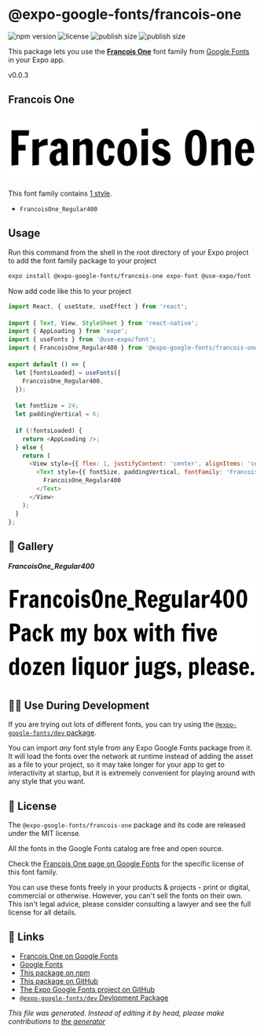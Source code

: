 # @expo-google-fonts/francois-one

![npm version](https://flat.badgen.net/npm/v/@expo-google-fonts/francois-one)
![license](https://flat.badgen.net/github/license/expo/google-fonts)
![publish size](https://flat.badgen.net/packagephobia/install/@expo-google-fonts/francois-one)
![publish size](https://flat.badgen.net/packagephobia/publish/@expo-google-fonts/francois-one)

This package lets you use the [**Francois One**](https://fonts.google.com/specimen/Francois+One) font family from [Google Fonts](https://fonts.google.com/) in your Expo app.

v0.0.3

## Francois One

![Francois One](./font-family.png)

This font family contains [1 style](#gallery).

- `FrancoisOne_Regular400`

## Usage

Run this command from the shell in the root directory of your Expo project to add the font family package to your project
```sh
expo install @expo-google-fonts/francois-one expo-font @use-expo/font
```

Now add code like this to your project
```js
import React, { useState, useEffect } from 'react';

import { Text, View, StyleSheet } from 'react-native';
import { AppLoading } from 'expo';
import { useFonts } from '@use-expo/font';
import { FrancoisOne_Regular400 } from '@expo-google-fonts/francois-one';

export default () => {
  let [fontsLoaded] = useFonts({
    FrancoisOne_Regular400,
  });

  let fontSize = 24;
  let paddingVertical = 6;

  if (!fontsLoaded) {
    return <AppLoading />;
  } else {
    return (
      <View style={{ flex: 1, justifyContent: 'center', alignItems: 'center' }}>
        <Text style={{ fontSize, paddingVertical, fontFamily: 'FrancoisOne_Regular400' }}>
          FrancoisOne_Regular400
        </Text>
      </View>
    );
  }
};

```

## 🔡 Gallery

##### FrancoisOne_Regular400
![FrancoisOne_Regular400](./9732016aa4f374d99be54bb4dff92ffaa1133a4d293595c2bd7f621e01b38e85.ttf.png)


## 👩‍💻 Use During Development

If you are trying out lots of different fonts, you can try using the [`@expo-google-fonts/dev` package](https://github.com/expo/google-fonts/tree/master/font-packages/dev#readme).

You can import *any* font style from any Expo Google Fonts package from it. It will load the fonts
over the network at runtime instead of adding the asset as a file to your project, so it may take longer
for your app to get to interactivity at startup, but it is extremely convenient
for playing around with any style that you want.

## 📖 License

The `@expo-google-fonts/francois-one` package and its code are released under the MIT license.

All the fonts in the Google Fonts catalog are free and open source.

Check the [Francois One page on Google Fonts](https://fonts.google.com/specimen/Francois+One) for the specific license of this font family.

You can use these fonts freely in your products & projects - print or digital, commercial or otherwise. However, you can't sell the fonts on their own. This isn't legal advice, please consider consulting a lawyer and see the full license for all details.

## 🔗 Links

- [Francois One on Google Fonts](https://fonts.google.com/specimen/Francois+One)
- [Google Fonts](https://fonts.google.com/)
- [This package on npm](https://www.npmjs.com/package/@expo-google-fonts/francois-one)
- [This package on GitHub](https://github.com/expo/google-fonts/tree/master/font-packages/francois-one)
- [The Expo Google Fonts project on GitHub](https://github.com/expo/google-fonts)
- [`@expo-google-fonts/dev` Devlopment Package](https://github.com/expo/google-fonts/tree/master/font-packages/dev)


*This file was generated. Instead of editing it by head, please make contributions to [the generator](https://github.com/expo/google-fonts/tree/master/packages/generator)*
